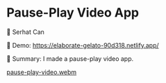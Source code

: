 # Pause-Play Video App

🔵 Serhat Can

🔵 Demo: https://elaborate-gelato-90d318.netlify.app/

🔵 Summary: I made a pause-play video app.

[pause-play-video.webm](https://user-images.githubusercontent.com/85739464/220733444-2414a76c-b07a-4145-8b63-0ac6bf259ad5.webm)

